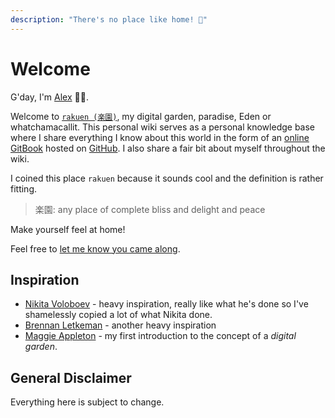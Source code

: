 ```yaml
---
description: "There's no place like home! 🏡"
---
```


# Welcome

G'day, I'm [Alex](https://alexhe.io) 🙋‍♂️.

Welcome to [`rakuen (楽園)`](https://wiki.alexhe.io/), my digital garden, paradise, Eden or whatchamacallit. This personal wiki serves as a personal knowledge base where I share everything I know about this world in the form of an [online GitBook](https://wiki.alexhe.io/) hosted on [GitHub](https://github.com/ioalex/garden). I also share a fair bit about myself throughout the wiki.

I coined this place `rakuen` because it sounds cool and the definition is rather fitting.

> 楽園: any place of complete bliss and delight and peace

Make yourself feel at home!

Feel free to [let me know you came along](https://ctt.ac/fomO8).

## Inspiration

- [Nikita Voloboev](https://wiki.nikitavoloboev.xyz/) - heavy inspiration, really like what he's done so I've shamelessly copied a lot of what Nikita done.
- [Brennan Letkeman](https://ltkmn.gitbook.io/brendex/) - another heavy inspiration
- [Maggie Appleton](https://maggieappleton.com/garden) - my first introduction to the concept of a _digital garden_.

## General Disclaimer

Everything here is subject to change.
